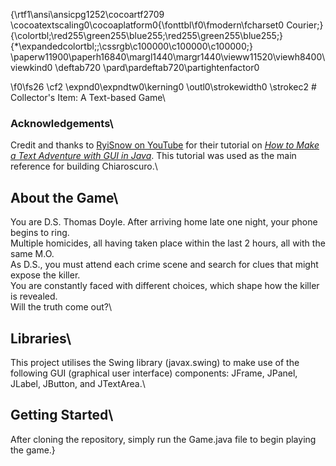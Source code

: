 {\rtf1\ansi\ansicpg1252\cocoartf2709
\cocoatextscaling0\cocoaplatform0{\fonttbl\f0\fmodern\fcharset0 Courier;}
{\colortbl;\red255\green255\blue255;\red255\green255\blue255;}
{\*\expandedcolortbl;;\cssrgb\c100000\c100000\c100000;}
\paperw11900\paperh16840\margl1440\margr1440\vieww11520\viewh8400\viewkind0
\deftab720
\pard\pardeftab720\partightenfactor0

\f0\fs26 \cf2 \expnd0\expndtw0\kerning0
\outl0\strokewidth0 \strokec2 # Collector's Item: A Text-based Game\
### Acknowledgements\
Credit and thanks to [RyiSnow on YouTube](https://www.youtube.com/@RyiSnow) for their tutorial on [_How to Make a Text Adventure with GUI in Java_](https://www.youtube.com/playlist?list=PL_QPQmz5C6WUMB0xEMZosWbyQo_Kil0Fb). This tutorial was used as the main reference for building Chiaroscuro.\
## About the Game\
You are D.S. Thomas Doyle. After arriving home late one night, your phone begins to ring. \
Multiple homicides, all having taken place within the last 2 hours, all with the same M.O. \
As D.S., you must attend each crime scene and search for clues that might expose the killer.\
You are constantly faced with different choices, which shape how the killer is revealed.\
Will the truth come out?\
## Libraries\
This project utilises the Swing library (javax.swing) to make use of the following GUI (graphical user interface) components: JFrame, JPanel, JLabel, JButton, and JTextArea.\
## Getting Started\
After cloning the repository, simply run the Game.java file to begin playing the game.}